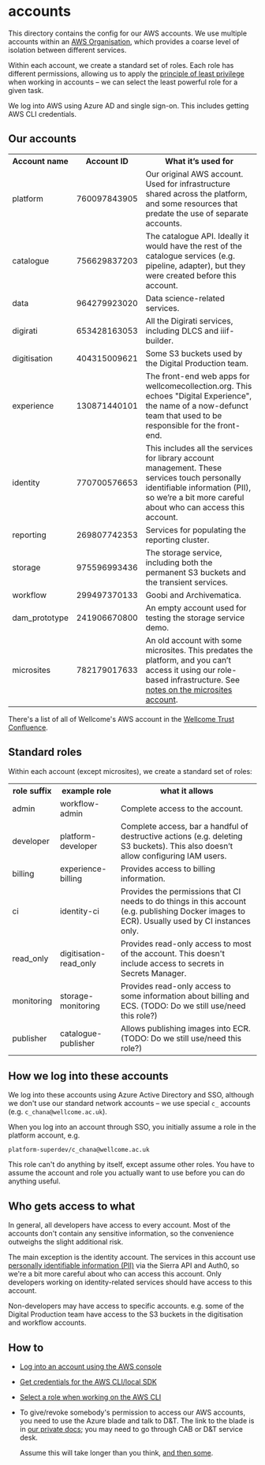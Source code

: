 # accounts

This directory contains the config for our AWS accounts.
We use multiple accounts within an [AWS Organisation], which provides a coarse level of isolation between different services.

Within each account, we create a standard set of roles.
Each role has different permissions, allowing us to apply the [principle of least privilege][privilege] when working in accounts – we can select the least powerful role for a given task.

We log into AWS using Azure AD and single sign-on.
This includes getting AWS CLI credentials.

[AWS Organisation]: https://docs.aws.amazon.com/organizations/latest/userguide/orgs_manage_accounts.html
[privilege]: https://en.wikipedia.org/wiki/Principle_of_least_privilege



## Our accounts

<table id="accounts">
  <tr>
    <th>Account name</th>
    <th>Account ID</th>
    <th>What it&rsquo;s used for</th>
  </tr>
  <tr>
    <td>platform</td>
    <td>760097843905</td>
    <td>
      Our original AWS account.
      Used for infrastructure shared across the platform, and some resources that predate the use of separate accounts.
    </td>
  </tr>
  <tr>
    <td>catalogue</td>
    <td>756629837203</td>
    <td>
      The catalogue API.
      Ideally it would have the rest of the catalogue services (e.g. pipeline, adapter), but they were created before this account.
    </td>
  </tr>
  <tr>
    <td>data</td>
    <td>964279923020</td>
    <td>Data science-related services.</td>
  </tr>
  <tr>
    <td>digirati</td>
    <td>653428163053</td>
    <td>All the Digirati services, including DLCS and iiif-builder.</td>
  </tr>
  <tr>
    <td>digitisation</td>
    <td>404315009621</td>
    <td>Some S3 buckets used by the Digital Production team.</td>
  </tr>
  <tr>
    <td>experience</td>
    <td>130871440101</td>
    <td>
      The front-end web apps for wellcomecollection.org.
      This echoes "Digital Experience", the name of a now-defunct team that used to be responsible for the front-end.
    </td>
  </tr>
  <tr>
    <td>identity</td>
    <td>770700576653</td>
    <td>
      This includes all the services for library account management.
      These services touch personally identifiable information (PII), so we&rsquo;re a bit more careful about who can access this account.
    </td>
  </tr>
  <tr>
    <td>reporting</td>
    <td>269807742353</td>
    <td>
      Services for populating the reporting cluster.
    </td>
  </tr>
  <tr>
    <td>storage</td>
    <td>975596993436</td>
    <td>
      The storage service, including both the permanent S3 buckets and the transient services.
    </td>
  </tr>
  <tr>
    <td>workflow</td>
    <td>299497370133</td>
    <td>Goobi and Archivematica.</td>
  </tr>

  <tr>
    <td>dam_prototype</td>
    <td>241906670800</td>
    <td>
      An empty account used for testing the storage service demo.
    </td>
  </tr>
  <tr>
    <td>microsites</td>
    <td>782179017633</td>
    <td>
      An old account with some microsites.
      This predates the platform, and you can&rsquo;t access it using our role-based infrastructure.
      See <a href="./docs/microsites.md">notes on the microsites account</a>.
    </td>
  </tr>
</table>

There's a list of all of Wellcome's AWS account in the [Wellcome Trust Confluence](https://wellcometrust.atlassian.net/wiki/spaces/INF/pages/719618052/AWS+Account+List).

## Standard roles

Within each account (except microsites), we create a standard set of roles:

<table id="roles">
  <tr>
    <th>role suffix</th>
    <th>example role</th>
    <th>what it allows</th>
  </tr>
  <tr>
    <td>admin</td>
    <td>workflow-admin</td>
    <td>
      Complete access to the account.
    </td>
  </tr>
  <tr>
    <td>developer</td>
    <td>platform-developer</td>
    <td>
      Complete access, bar a handful of destructive actions (e.g. deleting S3 buckets).
      This also doesn&rsquo;t allow configuring IAM users.
    </td>
  </tr>
  <tr>
    <td>billing</td>
    <td>experience-billing</td>
    <td>
      Provides access to billing information.
    </td>
  </tr>
  <tr>
    <td>ci</td>
    <td>identity-ci</td>
    <td>
      Provides the permissions that CI needs to do things in this account (e.g. publishing Docker images to ECR).
      Usually used by CI instances only.
    </td>
  </tr>
  <tr>
    <td>read_only</td>
    <td>digitisation-read_only</td>
    <td>
      Provides read-only access to most of the account.
      This doesn't include access to secrets in Secrets Manager.
    </td>
  </tr>
  <tr>
    <td>monitoring</td>
    <td>storage-monitoring</td>
    <td>
      Provides read-only access to some information about billing and ECS.
      (TODO: Do we still use/need this role?)
    </td>
  </tr>
  <tr>
    <td>publisher</td>
    <td>catalogue-publisher</td>
    <td>
      Allows publishing images into ECR.
      (TODO: Do we still use/need this role?)
    </td>
  </tr>
</table>

## How we log into these accounts

We log into these accounts using Azure Active Directory and SSO, although we don't use our standard network accounts – we use special `c_` accounts (e.g. `c_chana@wellcome.ac.uk`).

When you log into an account through SSO, you initially assume a role in the platform account, e.g.

```
platform-superdev/c_chana@wellcome.ac.uk
```

This role can't do anything by itself, except assume other roles.
You have to assume the account and role you actually want to use before you can do anything useful.

## Who gets access to what

In general, all developers have access to every account.
Most of the accounts don't contain any sensitive information, so the convenience outweighs the slight additional risk.

The main exception is the identity account.
The services in this account use [personally identifiable information (PII)][pii] via the Sierra API and Auth0, so we're a bit more careful about who can access this account.
Only developers working on identity-related services should have access to this account.

Non-developers may have access to specific accounts.
e.g. some of the Digital Production team have access to the S3 buckets in the digitisation and workflow accounts.

[pii]: https://en.wikipedia.org/wiki/Personal_data

## How to

*   [Log into an account using the AWS console](docs/console-login.md)

*   [Get credentials for the AWS CLI/local SDK](docs/cli-credentials.md)

*   [Select a role when working on the AWS CLI](docs/cli-roles.md)

*   To give/revoke somebody's permission to access our AWS accounts, you need to use the Azure blade and talk to D&T.
    The link to the blade is in [our private docs](https://github.com/wellcomecollection/private-docs/blob/main/account-config.md); you may need to go through CAB or D&T service desk.

    Assume this will take longer than you think, [and then some](https://en.wikipedia.org/wiki/Hofstadter%27s_law).
